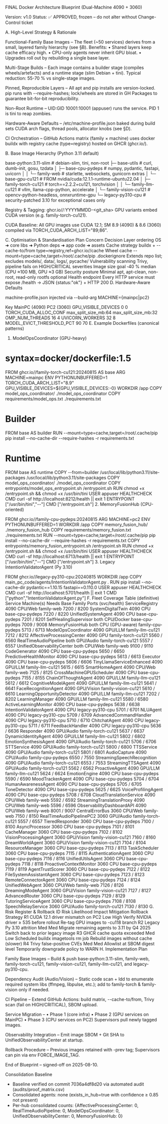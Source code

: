FINAL Docker Architecture Blueprint (Dual-Machine 4090 + 3060)

Version: v1.0
Status: ✅ APPROVED, frozen – do not alter without Change-Control ticket

A. High-Level Strategy & Rationale

Functional-Family Base Images – The fleet (~50 services) derives from a small, layered family hierarchy (see §B). Benefits:
• Shared layers keep cache efficacy high.
• CPU-only agents never inherit GPU bloat.
• Upgrades roll out by rebuilding a single base layer.

Multi-Stage Builds – Each image contains a builder stage (compiles wheels/artefacts) and a runtime stage (slim Debian + tini). Typical reduction: 55-70 % vs single-stage images.

Pinned, Reproducible Layers – All apt and pip installs are version-locked. pip runs with --require-hashes; lock/wheels are stored in GH Packages to guarantee bit-for-bit reproducibility.

Non-Root Runtime – UID:GID 10001:10001 (appuser) runs the service. PID 1 is tini to reap zombies.

Hardware-Aware Defaults – /etc/machine-profile.json baked during build sets CUDA arch flags, thread pools, allocator knobs (see §D).

CI Orchestration – GitHub Actions matrix (family × machine) uses docker buildx with registry cache (type=registry) hosted on GHCR (ghcr.io/<org>).

B. Base Image Hierarchy (Python 3.11 default)


base-python:3.11-slim          # debian-slim, tini, non-root
  ├─ base-utils                # curl, dumb-init, gosu, tzdata
  │   ├─ base-cpu-pydeps       # numpy, pydantic, fastapi, uvicorn
  │   │   └─ family-web        # starlette, websockets, gunicorn extras
  │   └─ base-gpu-cu121        # FROM nvidia/cuda:12.1.1-runtime-ubuntu22.04
  │       ├─ family-torch-cu121   # torch==2.2.2+cu121, torchvision
  │       │   └─ family-llm-cu121 # vllm, llama-cpp-python, accelerate
  │       └─ family-vision-cu121  # opencv-python-headless, onnxruntime-gpu
  └─ legacy-py310-cpu          # security-patched 3.10 for exceptional cases only

Registry & Tagging: ghcr.io/<org>/<family>:YYYYMMDD-<git_sha>
GPU variants embed CUDA version (e.g. family-torch-cu121).

CUDA Baseline: All GPU images use CUDA 12.1; SM 8.9 (4090) & 8.6 (3060) compiled via TORCH_CUDA_ARCH_LIST="89;86".

C. Optimisation & Standardisation Plan
Concern	Decision
Layer ordering	OS ➜ core libs ➜ Python deps ➜ app code ➜ assets
Cache strategy	buildx + --cache-to/from type=registry,ref=ghcr.io/<org>/cache
Wheel cache	--mount=type=cache,target=/root/.cache/pip
.dockerignore	Extends repo list; excludes models/, data/, logs/, pycache/
Vulnerability scanning	Trivy, pipeline fails on HIGH/CRITICAL severities
Image size goal	‑40 % median (CPU ≈100 MB, GPU ≈3 GB)
Security posture	Minimal apt, apt-clean, non-root, read-only rootfs optional
Health endpoint	Every HTTP service must expose /health → JSON {status:"ok"} + HTTP 200
D. Hardware-Aware Defaults

machine-profile.json injected via --build-arg MACHINE={mainpc|pc2}

Key	MainPC (4090)	PC2 (3060)
GPU_VISIBLE_DEVICES	0	0
TORCH_CUDA_ALLOC_CONF	max_split_size_mb:64	max_split_size_mb:32
OMP_NUM_THREADS	16	4
UVICORN_WORKERS	32	8
MODEL_EVICT_THRESHOLD_PCT	90	70
E. Example Dockerfiles (canonical patterns)
1. ModelOpsCoordinator (GPU-heavy)

# syntax=docker/dockerfile:1.5
FROM ghcr.io/<org>/family-torch-cu121:20240815 AS base
ARG MACHINE=mainpc
ENV PYTHONUNBUFFERED=1 \
    TORCH_CUDA_ARCH_LIST="8.9" \
    GPU_VISIBLE_DEVICES=${GPU_VISIBLE_DEVICES:-0}
WORKDIR /app
COPY model_ops_coordinator/ ./model_ops_coordinator
COPY requirements/model_ops.txt ./requirements.txt
# Builder
FROM base AS builder
RUN --mount=type=cache,target=/root/.cache/pip pip install --no-cache-dir --require-hashes -r requirements.txt
# Runtime
FROM base AS runtime
COPY --from=builder /usr/local/lib/python3.11/site-packages /usr/local/lib/python3.11/site-packages
COPY model_ops_coordinator/ ./model_ops_coordinator
COPY entrypoints/model_ops_entrypoint.sh /entrypoint.sh
RUN chmod +x /entrypoint.sh && chmod +x /usr/bin/tini
USER appuser
HEALTHCHECK CMD curl -sf http://localhost:8212/health || exit 1
ENTRYPOINT ["/usr/bin/tini","--"]
CMD ["/entrypoint.sh"]
2. MemoryFusionHub (CPU-oriented)

FROM ghcr.io/<org>/family-cpu-pydeps:20240815
ARG MACHINE=pc2
ENV PYTHONUNBUFFERED=1
WORKDIR /app
COPY memory_fusion_hub/ ./memory_fusion_hub
COPY requirements/memory_fusion.txt ./requirements.txt
RUN --mount=type=cache,target=/root/.cache/pip pip install --no-cache-dir --require-hashes -r requirements.txt
COPY entrypoints/memory_fusion_entrypoint.sh /entrypoint.sh
RUN chmod +x /entrypoint.sh && chmod +x /usr/bin/tini
USER appuser
HEALTHCHECK CMD curl -sf http://localhost:6713/health || exit 1
ENTRYPOINT ["/usr/bin/tini","--"]
CMD ["/entrypoint.sh"]
3. Legacy IntentionValidatorAgent (Py 3.10)

FROM ghcr.io/<org>/legacy-py310-cpu:20240815
WORKDIR /app
COPY main_pc_code/agents/IntentionValidatorAgent.py .
RUN pip install --no-cache-dir pydantic==1.10.15 fastapi==0.110.0
USER appuser
HEALTHCHECK CMD curl -sf http://localhost:5701/health || exit 1
CMD ["python","IntentionValidatorAgent.py"]
F. Fleet Coverage Table (definitive)
Service	Machine(s)	Needs	Base Family	Ports (svc/health)
ServiceRegistry	4090	CPU/Web	family-web	7200 / 8200
SystemDigitalTwin	4090	CPU	base-cpu-pydeps	7220 / 8220
UnifiedSystemAgent	4090	CPU	base-cpu-pydeps	7201 / 8201
SelfHealingSupervisor	both	CPU/Docker	base-cpu-pydeps	7009 / 9008
MemoryFusionHub	both	CPU (GPU-aware)	family-cpu-pydeps	5713 / 6713
ModelOpsCoordinator	4090	GPU/LLM	family-llm-cu121	7212 / 8212
AffectiveProcessingCenter	4090	GPU	family-torch-cu121	5560 / 6560
RealTimeAudioPipeline	both	GPU/Audio	family-torch-cu121	5557 / 6557
UnifiedObservabilityCenter	both	CPU/Web	family-web	9100 / 9110
CodeGenerator	4090	CPU	base-cpu-pydeps	5650 / 6650
PredictiveHealthMonitor	4090	CPU	base-cpu-pydeps	5613 / 6613
Executor	4090	CPU	base-cpu-pydeps	5606 / 6606
TinyLlamaServiceEnhanced	4090	GPU/LLM	family-llm-cu121	5615 / 6615
SmartHomeAgent	4090	CPU/Web	family-web	7125 / 8125
CrossMachineGPUScheduler	4090	CPU	base-cpu-pydeps	7155 / 8155
ChainOfThoughtAgent	4090	GPU/LLM	family-llm-cu121	5612 / 6612
CognitiveModelAgent	4090	GPU/LLM	family-llm-cu121	5641 / 6641
FaceRecognitionAgent	4090	GPU/Vision	family-vision-cu121	5610 / 6610
LearningOpportunityDetector	4090	GPU/LLM	family-llm-cu121	7202 / 8202
LearningManager	4090	GPU/LLM	family-llm-cu121	5580 / 6580
ActiveLearningMonitor	4090	CPU	base-cpu-pydeps	5638 / 6638
IntentionValidatorAgent	4090	CPU	legacy-py310-cpu	5701 / 6701
NLUAgent	4090	CPU	legacy-py310-cpu	5709 / 6709
AdvancedCommandHandler	4090	CPU	legacy-py310-cpu	5710 / 6710
ChitchatAgent	4090	CPU	legacy-py310-cpu	5711 / 6711
FeedbackHandler	4090	CPU	legacy-py310-cpu	5636 / 6636
Responder	4090	GPU/Audio	family-torch-cu121	5637 / 6637
DynamicIdentityAgent	4090	GPU/LLM	family-llm-cu121	5802 / 6802
EmotionSynthesisAgent	4090	GPU/Audio	family-torch-cu121	5706 / 6706
STTService	4090	GPU/Audio	family-torch-cu121	5800 / 6800
TTSService	4090	GPU/Audio	family-torch-cu121	5801 / 6801
AudioCapture	4090	CPU/Audio	family-cpu-pydeps	6550 / 7550
StreamingSpeechRecognition	4090	GPU/Audio	family-torch-cu121	6553 / 7553
StreamingTTSAgent	4090	GPU/Audio	family-torch-cu121	5562 / 6562
ProactiveAgent	4090	GPU/LLM	family-llm-cu121	5624 / 6624
EmotionEngine	4090	CPU	base-cpu-pydeps	5590 / 6590
MoodTrackerAgent	4090	CPU	base-cpu-pydeps	5704 / 6704
HumanAwarenessAgent	4090	CPU	base-cpu-pydeps	5705 / 6705
ToneDetector	4090	CPU	base-cpu-pydeps	5625 / 6625
VoiceProfilingAgent	4090	CPU	base-cpu-pydeps	5708 / 6708
CloudTranslationService	4090	CPU/Web	family-web	5592 / 6592
StreamingTranslationProxy	4090	CPU/Web	family-web	5596 / 6596
ObservabilityDashboardAPI	4090	CPU/Web	family-web	8001 / 9007
CentralErrorBus	3060	CPU/Web	family-web	7150 / 8150
RealTimeAudioPipelinePC2	3060	GPU/Audio	family-torch-cu121	5557 / 6557
TieredResponder	3060	CPU	base-cpu-pydeps	7100 / 8100
AsyncProcessor	3060	CPU	base-cpu-pydeps	7101 / 8101
CacheManager	3060	CPU	base-cpu-pydeps	7102 / 8102
VisionProcessingAgent	3060	GPU/Vision	family-vision-cu121	7160 / 8160
DreamWorldAgent	3060	GPU/Vision	family-vision-cu121	7104 / 8104
ResourceManager	3060	CPU	base-cpu-pydeps	7113 / 8113
TaskScheduler	3060	CPU	base-cpu-pydeps	7115 / 8115
AuthenticationAgent	3060	CPU	base-cpu-pydeps	7116 / 8116
UnifiedUtilsAgent	3060	CPU	base-cpu-pydeps	7118 / 8118
ProactiveContextMonitor	3060	CPU	base-cpu-pydeps	7119 / 8119
AgentTrustScorer	3060	CPU	base-cpu-pydeps	7122 / 8122
FileSystemAssistantAgent	3060	CPU	base-cpu-pydeps	7123 / 8123
RemoteConnectorAgent	3060	CPU	base-cpu-pydeps	7124 / 8124
UnifiedWebAgent	3060	CPU/Web	family-web	7126 / 8126
DreamingModeAgent	3060	GPU/Vision	family-vision-cu121	7127 / 8127
AdvancedRouter	3060	CPU	base-cpu-pydeps	7129 / 8129
TutoringServiceAgent	3060	CPU	base-cpu-pydeps	7108 / 8108
SpeechRelayService	3060	GPU/Audio	family-torch-cu121	7130 / 8130
G. Risk Register & Rollback
ID	Risk	Likelihood	Impact	Mitigation	Rollback Strategy
R1	CUDA 12.1 driver mismatch on PC2	Low	High	Verify NVIDIA driver ≥ 535 before rollout	Re-tag GPU images to -cu118 branch
R2	Legacy Py 3.10 attrition	Med	Med	Migrate remaining agents to 3.11 by Q4 2025	Switch back to prior legacy image
R3	GHCR cache quota exceeded	Med	Low	Scheduled buildx imagetools rm job	Rebuild images without cache (slower)
R4	Trivy false-positive CVEs	Med	Med	Allowlist at SBOM digest level	Temporarily downgrade policy to WARN
H. Implementation Plan

Family Base Images – Build & push base-python:3.11-slim, family-web, family-torch-cu121, family-vision-cu121, family-llm-cu121, and legacy-py310-cpu.

Dependency Audit (Audio/Vision) – Static code scan + ldd to enumerate required system libs (ffmpeg, libpulse, etc.); add to family-torch & family-vision only if needed.

CI Pipeline – Extend GitHub Actions: build matrix, --cache-to/from, Trivy scan (fail on HIGH/CRITICAL), SBOM upload.

Service Migration –
• Phase 1 (core infra)
• Phase 2 (GPU services on MainPC)
• Phase 3 (CPU services on PC2)
Supervisors pull newly tagged images.

Observability Integration – Emit image SBOM + Git SHA to UnifiedObservabilityCenter at startup.

Rollback Procedure – Previous images retained with -prev tag; Supervisors can pin via env FORCE_IMAGE_TAG.

End of Blueprint – signed-off on 2025-08-10.

Consolidation Baseline
- Baseline verified on commit 7036a4df8d20 via automated audit (audits/proof_matrix.csv)
- Consolidated agents: none (exists_in_hub=true with confidence ≥ 0.85 not present)
- Per-hub consolidated counts: {AffectiveProcessingCenter: 0, RealTimeAudioPipeline: 0, ModelOpsCoordinator: 0, UnifiedObservabilityCenter: 0, MemoryFusionHub: 0}